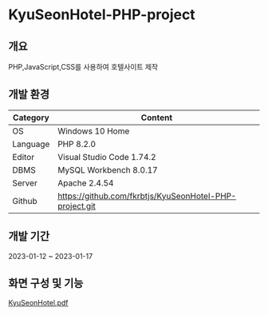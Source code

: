 # KyuSeonHotel-PHP-project

## 개요
PHP,JavaScript,CSS를 사용하여 호텔사이트 제작  

## 개발 환경
| Category | Content |
| --- | --- |
| OS | Windows 10 Home |
| Language | PHP 8.2.0 |
| Editor | Visual Studio Code 1.74.2 |
| DBMS | MySQL Workbench 8.0.17 |
| Server | Apache 2.4.54 |
| Github | https://github.com/fkrbtjs/KyuSeonHotel-PHP-project.git |

## 개발 기간
2023-01-12 ~ 2023-01-17

## 화면 구성 및 기능

[KyuSeonHotel.pdf](https://github.com/fkrbtjs/KyuSeonHotel-PHP-project/files/10436060/KyuSeonHotel.pdf)
